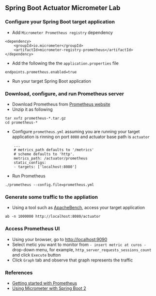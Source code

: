 
## Spring Boot Actuator Micrometer Lab

### Configure your Spring Boot target application

-   Add `Micrometer Prometheus registry` dependency 

```
<dependency>
	<groupId>io.micrometer</groupId>
	<artifactId>micrometer-registry-prometheus</artifactId>
</dependency>
```

-   Add the following the the `application.properties` file

```
endpoints.prometheus.enabled=true
```

-   Run your target Spring Boot application

### Download, configure, and run Prometheus server

-   Download Prometheus from [Prometheus website](https://prometheus.io/download/) 
-   Unzip it as following

```
tar xvfz prometheus-*.tar.gz
cd prometheus-*
```

-   Configure `prometheus.yml` assuming you are running 
    your target application is rinning on port `8080` and
    actuator base path is `actuator`

```
    ...
    # metrics_path defaults to '/metrics'
    # scheme defaults to 'http'.
    metrics_path: /actuator/prometheus
    static_configs:
    - targets: ['localhost:8080']
```

-   Run Prometheus

```
./prometheus --config.file=prometheus.yml
```

### Generate some traffic to the appliation

-   Using a tool such as [ApacheBench](https://httpd.apache.org/docs/2.4/programs/ab.html), access your target application

```
ab -n 1000000 http://localhost:8080/actuator
```

### Access Prometheus UI

-   Using your browser, go to [http://localhost:9090](http://localhost:9090)
-   Select metic you want to monitor from `- insert metric at curos -` drop-down menu, for example, `http_server_requests_sessions_count` and click `Execute` button
-   Click `Graph` tab and observe that graph represents the traffic

### References

-   [Getting started with Prometheus](https://prometheus.io/docs/prometheus/latest/getting_started/)
-   [Using Micrometer with Spring Boot 2](https://dzone.com/articles/using-micrometer-with-spring-boot-2) 